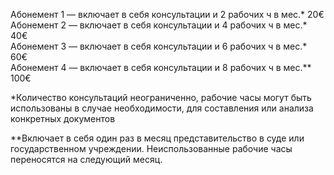 Aбонемент 1 — включает в себя консультации и 2 рабочих ч в мес.* <span>20€</span>  
Абонемент 2 — включает в себя консультации и 4 рабочих ч  в мес.* <span>40€</span>  
Абонемент 3 — включает в себя консультации и 6 рабочих ч в мес.* <span>60€</span>  
Абонемент 4 — включает в себя консультации и 8 рабочих ч в мес.** <span>100€</span>  

*Количество консультаций неограниченно, рабочие часы могут быть использованы в случае необходимости, для составления или анализа конкретных документов

**Bключает в себя один раз в месяц представительство в суде
или государственном учреждении. Неиспользованные рабочие часы переносятся на следующий месяц.
